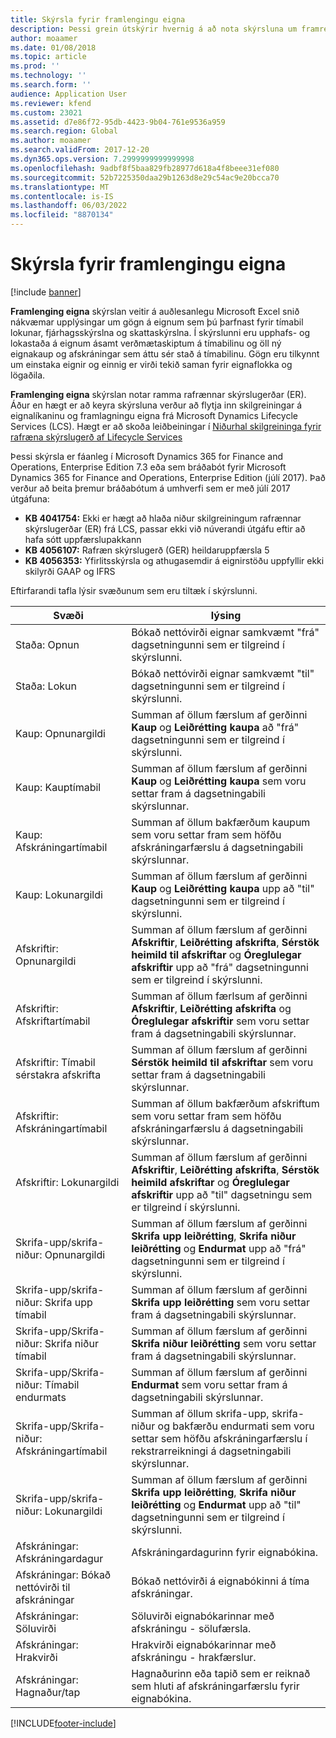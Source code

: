 ```yaml
---
title: Skýrsla fyrir framlengingu eigna
description: Þessi grein útskýrir hvernig á að nota skýrsluna um framreikning eigna.
author: moaamer
ms.date: 01/08/2018
ms.topic: article
ms.prod: ''
ms.technology: ''
ms.search.form: ''
audience: Application User
ms.reviewer: kfend
ms.custom: 23021
ms.assetid: d7e86f72-95db-4423-9b04-761e9536a959
ms.search.region: Global
ms.author: moaamer
ms.search.validFrom: 2017-12-20
ms.dyn365.ops.version: 7.2999999999999998
ms.openlocfilehash: 9adbf8f5baa829fb28977d618a4f8beee31ef080
ms.sourcegitcommit: 52b7225350daa29b1263d8e29c54ac9e20bcca70
ms.translationtype: MT
ms.contentlocale: is-IS
ms.lasthandoff: 06/03/2022
ms.locfileid: "8870134"
---
```

# <a name="fixed-assets-roll-forward-report"></a>Skýrsla fyrir framlengingu eigna

[!include [banner](../includes/banner.md)]

**Framlenging eigna** skýrslan veitir á auðlesanlegu Microsoft Excel snið nákvæmar upplýsingar um gögn á eignum sem þú þarfnast fyrir tímabil lokunar, fjárhagsskýrslna og skattaskýrslna. Í skýrslunni eru upphafs- og lokastaða á eignum ásamt verðmætaskiptum á tímabilinu og öll ný eignakaup og afskráningar sem áttu sér stað á tímabilinu. Gögn eru tilkynnt um einstaka eignir og einnig er virði tekið saman fyrir eignaflokka og lögaðila.

**Framlenging eigna** skýrslan notar ramma rafrænnar skýrslugerðar (ER). Áður en hægt er að keyra skýrsluna verður að flytja inn skilgreiningar á eignalíkaninu og framlagningu eigna frá Microsoft Dynamics Lifecycle Services (LCS). Hægt er að skoða leiðbeiningar í [Niðurhal skilgreininga fyrir rafræna skýrslugerð af Lifecycle Services](/dynamics365/unified-operations/dev-itpro/analytics/download-electronic-reporting-configuration-lcs)

Þessi skýrsla er fáanleg í Microsoft Dynamics 365 for Finance and Operations, Enterprise Edition 7.3 eða sem bráðabót fyrir Microsoft Dynamics 365 for Finance and Operations, Enterprise Edition (júlí 2017). Það verður að beita þremur bráðabótum á umhverfi sem er með júlí 2017 útgáfuna:

- **KB 4041754:** Ekki er hægt að hlaða niður skilgreiningum rafrænnar skýrslugerðar (ER) frá LCS, passar ekki við núverandi útgáfu eftir að hafa sótt uppfærslupakkann
- **KB 4056107:** Rafræn skýrslugerð (GER) heildaruppfærsla 5
- **KB 4056353:** Yfirlitsskýrsla og athugasemdir á eignirstöðu uppfyllir ekki skilyrði GAAP og IFRS

Eftirfarandi tafla lýsir svæðunum sem eru tiltæk í skýrslunni.


|                    Svæði                    |                                                                                                                                lýsing                                                                                                                                |
|---------------------------------------------|---------------------------------------------------------------------------------------------------------------------------------------------------------------------------------------------------------------------------------------------------------------------------|
|              Staða: Opnun              |                                                                                           Bókað nettóvirði eignar samkvæmt "frá" dagsetningunni sem er tilgreind í skýrslunni.                                                                                           |
|              Staða: Lokun              |                                                                                            Bókað nettóvirði eignar samkvæmt "til" dagsetningunni sem er tilgreind í skýrslunni.                                                                                            |
|         Kaup: Opnunargildi         |                                                 Summan af öllum færslum af gerðinni <strong>Kaup</strong> og <strong>Leiðrétting kaupa</strong> að "frá" dagsetningunni sem er tilgreind í skýrslunni.                                                  |
|      Kaup: Kauptímabil      |                                                 Summan af öllum færslum af gerðinni <strong>Kaup</strong> og <strong>Leiðrétting kaupa</strong> sem voru settar fram á dagsetningabili skýrslunnar.                                                  |
|       Kaup: Afskráningartímabil        |                                                                        Summan af öllum bakfærðum kaupum sem voru settar fram sem höfðu afskráningarfærslu á dagsetningabili skýrslunnar.                                                                        |
|         Kaup: Lokunargildi         |                                                  Summan af öllum færslum af gerðinni <strong>Kaup</strong> og <strong>Leiðrétting kaupa</strong> upp að "til" dagsetningunni sem er tilgreind í skýrslunni.                                                   |
|        Afskriftir: Opnunargildi         | Summan af öllum færslum af gerðinni <strong>Afskriftir</strong>, <strong>Leiðrétting afskrifta</strong>, <strong>Sérstök heimild til afskriftar</strong> og <strong>Óreglulegar afskriftir</strong> upp að "frá" dagsetningunni sem er tilgreind í skýrslunni. |
|     Afskriftir: Afskriftartímabil     |                         Summan af öllum færlsum af gerðinni <strong>Afskriftir</strong>, <strong>Leiðrétting afskrifta</strong> og <strong>Óreglulegar afskriftir</strong> sem voru settar fram á dagsetningabili skýrslunnar.                          |
| Afskriftir: Tímabil sérstakra afskrifta |                                                              Summan af öllum færslum af gerðinni <strong>Sérstök heimild til afskriftar</strong> sem voru settar fram á dagsetningabili skýrslunnar.                                                               |
|       Afskriftir: Afskráningartímabil       |                                                                       Summan af öllum bakfærðum afskriftum sem voru settar fram sem höfðu afskráningarfærslu á dagsetningabili skýrslunnar.                                                                        |
|        Afskriftir: Lokunargildi         |  Summan af öllum færslum af gerðinni <strong>Afskriftir</strong>, <strong>Leiðrétting afskrifta</strong>, <strong>Sérstök heimild afskriftar</strong> og <strong>Óreglulegar afskriftir</strong> upp að "til" dagsetningu sem er tilgreind í skýrslunni.  |
|    Skrifa-upp/skrifa-niður: Opnunargildi     |                              Summan af öllum færslum af gerðinni <strong>Skrifa upp leiðrétting</strong>, <strong>Skrifa niður leiðrétting</strong> og <strong>Endurmat</strong> upp að "frá" dagsetningunni sem er tilgreind í skýrslunni.                               |
|   Skrifa-upp/skrifa-niður: Skrifa upp tímabil   |                                                                    Summan af öllum færslum af gerðinni <strong>Skrifa upp leiðrétting</strong> sem voru settar fram á dagsetningabili skýrslunnar.                                                                    |
|  Skrifa-upp/Skrifa-niður: Skrifa niður tímabil  |                                                                   Summan af öllum færslum af gerðinni <strong>Skrifa niður leiðrétting</strong> sem voru settar fram á dagsetningabili skýrslunnar.                                                                   |
| Skrifa-upp/Skrifa-niður: Tímabil endurmats  |                                                                        Summan af öllum færslum af gerðinni <strong>Endurmat</strong> sem voru settar fram á dagsetningabili skýrslunnar.                                                                        |
|   Skrifa-upp/Skrifa-niður: Afskráningartímabil   |                                                           Summan af öllum skrifa-upp, skrifa-niður og bakfærðu endurmati sem voru settar sem höfðu afskráningarfærslu í rekstrarreikningi á dagsetningabili skýrslunnar.                                                           |
|    Skrifa-upp/skrifa-niður: Lokunargildi     |                               Summan af öllum færslum af gerðinni <strong>Skrifa upp leiðrétting</strong>, <strong>Skrifa niður leiðrétting</strong> og <strong>Endurmat</strong> upp að "til" dagsetningunni sem er tilgreind í skýrslunni.                                |
|          Afskráningar: Afskráningardagur           |                                                                                                                Afskráningardagurinn fyrir eignabókina.                                                                                                                |
|    Afskráningar: Bókað nettóvirði til afskráningar    |                                                                                                    Bókað nettóvirði á eignabókinni á tíma afskráningar.                                                                                                    |
|            Afskráningar: Söluvirði            |                                                                                               Söluvirði eignabókarinnar með afskráningu - sölufærsla.                                                                                                |
|           Afskráningar: Hrakvirði            |                                                                                               Hrakvirði eignabókarinnar með afskráningu - hrakfærslur.                                                                                               |
|           Afskráningar: Hagnaður/tap            |                                                                                 Hagnaðurinn eða tapið sem er reiknað sem hluti af afskráningarfærslu fyrir eignabókina.                                                                                 |



[!INCLUDE[footer-include](../../includes/footer-banner.md)]
